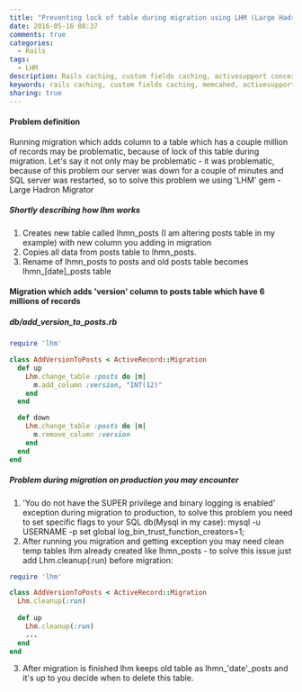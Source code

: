 ```yaml
---
title: "Preventing lock of table during migration using LHM (Large Hadron Migrator)"
date: 2016-05-16 08:37
comments: true
categories:
  - Rails
tags:
  - LHM
description: Rails caching, custom fields caching, activesupport concerns
keywords: rails caching, custom fields caching, memcahed, activesupport concerns
sharing: true 
---
```

#### Problem definition
Running migration which adds column to a table which has a couple million of records may be problematic, because of lock of this table during migration.
Let's say it not only may be problematic - it was problematic, because of this problem our server was down for a couple of minutes and SQL server was restarted,
so to solve this problem we using 'LHM' gem - Large Hadron Migrator

##### Shortly describing how lhm works
1. Creates new table called lhmn_posts (I am altering posts table in my example) with new column you adding in migration
2. Copies all data from posts table to lhmn_posts.
3. Rename of lhmn_posts to posts and old posts table becomes lhmn_[date]_posts table

<!-- more -->

#### Migration which adds 'version' column to posts table which have 6 millions of records

##### db/add_version_to_posts.rb
``` ruby 
require 'lhm'

class AddVersionToPosts < ActiveRecord::Migration
  def up
    Lhm.change_table :posts do |m|
      m.add_column :version, "INT(12)"
    end
  end

  def down
    Lhm.change_table :posts do |m|
      m.remove_column :version
    end
  end
end
``` 

##### Problem during migration on production you may encounter
1. 'You do not have the SUPER privilege and binary logging is enabled' exception during migration to production, to solve this problem
you need to set specific flags to your SQL db(Mysql in my case):
mysql -u USERNAME -p
set global log_bin_trust_function_creators=1; 
2. After running you migration and getting exception you may need clean temp tables lhm already created like lhmn_posts - to solve this issue just add  Lhm.cleanup(:run) before migration:
``` ruby 
require 'lhm'

class AddVersionToPosts < ActiveRecord::Migration
  Lhm.cleanup(:run)
  
  def up
    Lhm.cleanup(:run)
    ...
  end
end
``` 
3. After migration is finished lhm keeps old table as lhmn_'date'_posts and it's up to you decide when to delete this table.
